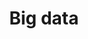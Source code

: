 ---
layout: posts_by_category
categories: big data
title: Big data
permalink: /category/big data
---